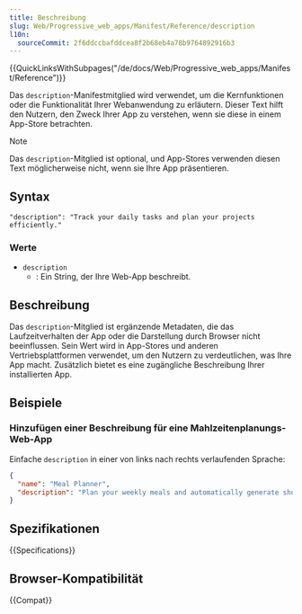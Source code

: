 ```yaml
---
title: Beschreibung
slug: Web/Progressive_web_apps/Manifest/Reference/description
l10n:
  sourceCommit: 2f6ddccbafddcea8f2b68eb4a78b9764892916b3
---
```


{{QuickLinksWithSubpages("/de/docs/Web/Progressive_web_apps/Manifest/Reference")}}

Das `description`-Manifestmitglied wird verwendet, um die Kernfunktionen oder die Funktionalität Ihrer Webanwendung zu erläutern.
Dieser Text hilft den Nutzern, den Zweck Ihrer App zu verstehen, wenn sie diese in einem App-Store betrachten.

> [!NOTE]
> Das `description`-Mitglied ist optional, und App-Stores verwenden diesen Text möglicherweise nicht, wenn sie Ihre App präsentieren.

## Syntax

```json-nolint
"description": "Track your daily tasks and plan your projects efficiently."
```

### Werte

- `description`
  - : Ein String, der Ihre Web-App beschreibt.

## Beschreibung

Das `description`-Mitglied ist ergänzende Metadaten, die das Laufzeitverhalten der App oder die Darstellung durch Browser nicht beeinflussen.
Sein Wert wird in App-Stores und anderen Vertriebsplattformen verwendet, um den Nutzern zu verdeutlichen, was Ihre App macht.
Zusätzlich bietet es eine zugängliche Beschreibung Ihrer installierten App.

## Beispiele

### Hinzufügen einer Beschreibung für eine Mahlzeitenplanungs-Web-App

Einfache `description` in einer von links nach rechts verlaufenden Sprache:

```json
{
  "name": "Meal Planner",
  "description": "Plan your weekly meals and automatically generate shopping lists. Track nutrition and discover recipes."
}
```

## Spezifikationen

{{Specifications}}

## Browser-Kompatibilität

{{Compat}}
